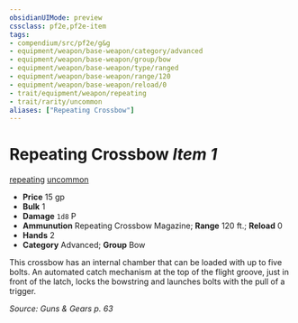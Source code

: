 ```yaml
---
obsidianUIMode: preview
cssclass: pf2e,pf2e-item
tags:
- compendium/src/pf2e/g&g
- equipment/weapon/base-weapon/category/advanced
- equipment/weapon/base-weapon/group/bow
- equipment/weapon/base-weapon/type/ranged
- equipment/weapon/base-weapon/range/120
- equipment/weapon/base-weapon/reload/0
- trait/equipment/weapon/repeating
- trait/rarity/uncommon
aliases: ["Repeating Crossbow"]
---
```

# Repeating Crossbow *Item 1*  
[repeating](repeating-g-g.md)  [uncommon](uncommon.md)  

- **Price** 15 gp
- **Bulk** 1
- **Damage** `1d8` P
- **Ammunution** Repeating Crossbow Magazine; **Range** 120 ft.; **Reload** 0
- **Hands** 2
- **Category** Advanced; **Group** Bow 

This crossbow has an internal chamber that can be loaded with up to five bolts. An automated catch mechanism at the top of the flight groove, just in front of the latch, locks the bowstring and launches bolts with the pull of a trigger.

*Source: Guns & Gears p. 63*